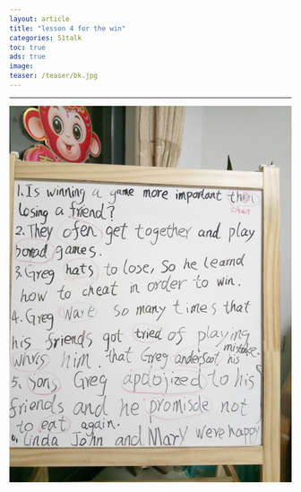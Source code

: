 ```yaml
---
layout: article
title: "lesson 4 for the win"
categories: 51talk
toc: true
ads: true
image:
teaser: /teaser/bk.jpg
---
```


---



![df](https://github.com/storage201608/storage/blob/master/chenyifan2016/_posts/51talk/2016-09-08-2016090819581751talk.md/IMG_20160908_195652.jpg?raw=true)

